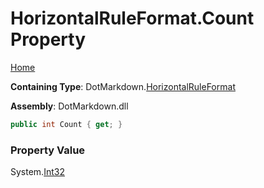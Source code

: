 # HorizontalRuleFormat\.Count Property

[Home](../../../README.md)

**Containing Type**: DotMarkdown\.[HorizontalRuleFormat](../README.md)

**Assembly**: DotMarkdown\.dll

```csharp
public int Count { get; }
```

### Property Value

System\.[Int32](https://docs.microsoft.com/en-us/dotnet/api/system.int32)

